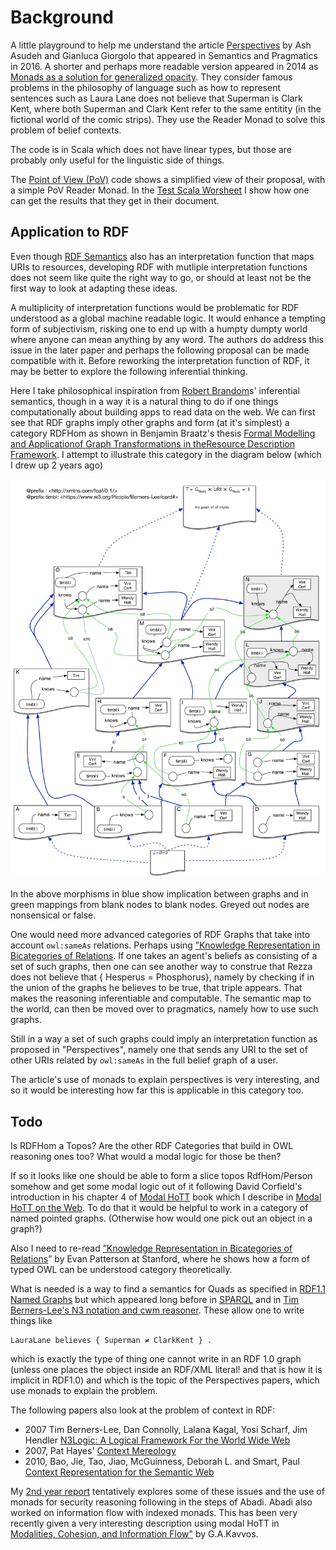 # Background

A little playground to help me understand the article
[Perspectives](https://semprag.org/article/view/sp.9.21) by Ash Asudeh and Gianluca Giorgolo that appeared in Semantics and Pragmatics in 2016. A shorter and perhaps more readable version appeared in 2014 as [Monads as a solution for generalized opacity](https://www.aclweb.org/anthology/W14-1403/).
They consider famous problems in the philosophy of language such as how to represent sentences such as Laura Lane does not believe that Superman is Clark Kent, where both Superman and Clark Kent refer to the same entitity (in the fictional world of the comic strips). They use the Reader Monad to solve this problem of belief contexts.

The code is in Scala which does not have linear types, but those are probably only useful for the linguistic side of things.

The [Point of View (PoV)](src/main/scala/PoV.scala) code shows a simplified view of their proposal, with a simple PoV Reader Monad. In the [Test Scala Worsheet](src/main/scala/Test.sc) I show how one can get the results that they get in their document.

## Application to RDF

Even though [RDF Semantics](https://www.w3.org/TR/rdf11-mt/) also has an interpretation function that maps URIs to resources, developing RDF with mutliple interpretation functions does not seem like quite the right way to go, or should at least not be the first way to look at adapting these ideas.

A multiplicity of interpretation functions would be problematic for RDF understood as a global machine readable logic. It would enhance a tempting form of subjectivism, risking one to end up with a humpty dumpty world where anyone can mean anything by any word. The authors do address this issue in the later paper and perhaps the following proposal can be made compatible with it.  Before reworking the interpretation function of RDF, it may be better to explore the following inferential thinking.
 
Here I take philosophical inspiration from [Robert Brandom](https://www.pitt.edu/~rbrandom/)s' inferential semantics, though in a way it is a natural thing to do if one things computationally about building apps to read data on the web. We can first see that RDF graphs imply other graphs and form (at it's simplest) a category RDFHom as shown in Benjamin Braatz's thesis [Formal Modelling and Applicationof Graph Transformations in theResource Description Framework](https://pdfs.semanticscholar.org/b8c8/5a3e7a04020259ec9a58c7e5563033f52844.pdf). I attempt to illustrate this category in the diagram below (which I drew up 2 years ago)
 
 ![attempt at illustration of the simple RDFHom category](img/RDFHom-TimBl.jpg)
 
 In the above morphisms in blue show implication between graphs and in green mappings from blank nodes to blank nodes. Greyed out nodes are nonsensical or false.
 
 One would need more advanced categories of RDF Graphs that take into account `owl:sameAs` relations. Perhaps using [”Knowledge Representation in Bicategories of Relations](https://arxiv.org/pdf/1706.00526.pdf). If one takes an agent's beliefs as consisting of a set of such graphs, then one can see another way to construe that Rezza does not believe that { Hesperus = Phosphorus}, namely by checking if in the union of the graphs he believes to be true, that triple appears. That makes the reasoning inferentiable and computable. The semantic map to the world, can then be moved over to pragmatics, namely how to use such graphs.
 
 Still in a way a set of such graphs could imply an interpretation function as proposed in "Perspectives", namely one that sends any URI to the set of other URIs related by `owl:sameAs` in the full belief graph of a user.
 
The article's use of monads to explain perspectives is very interesting, and so it would be interesting how far this is applicable in this category too.
 
 ## Todo
 
 Is RDFHom a Topos? Are the other RDF Categories that build in OWL reasoning ones too? What would a modal logic for those be then? 
 
 If so it looks like one should be able to form a slice topos RdfHom/Person somehow and get some modal logic out of it following David Corfield's introduction in his chapter 4 of [Modal HoTT](http://philsci-archive.pitt.edu/15260/) book which I describe in [Modal HoTT on the Web](https://medium.com/@bblfish/modal-hott-on-the-web-2f4f7996b41f). To do that it would be helpful to work in a category of named pointed graphs. (Otherwise how would one pick out an object in a graph?)
 
 Also I need to re-read [”Knowledge Representation
 in Bicategories of Relations](https://arxiv.org/pdf/1706.00526.pdf)” by Evan Patterson at Stanford, where he shows how a form of typed OWL can be understood category theoretically.
 
 What is needed is a way to find a semantics for Quads as specified in [RDF1.1 Named Graphs](https://www.w3.org/TR/rdf11-concepts/#dfn-named-graph) but which appeared long before in [SPARQL](https://www.w3.org/TR/sparql11-overview/) and in [Tim Berners-Lee's N3 notation and cwm reasoner](https://www.w3.org/2000/10/swap/doc/Processing). These allow one to write things like
 
 ```N3
 LauraLane believes { Superman ≠ ClarkKent } .
```                                

which is exactly the type of thing one cannot write in an RDF 1.0 graph (unless one places the object inside an RDF/XML literal! and that is how it is implicit in RDF1.0) and which is the topic of the Perspectives papers, which use monads to explain the problem. 

The following papers also look at the problem of context in RDF:
 * 2007 Tim Berners-Lee, Dan Connolly, Lalana Kagal, Yosi Scharf, Jim Hendler [N3Logic: A Logical Framework For the World Wide Web](https://arxiv.org/abs/0711.1533)
 * 2007, Pat Hayes' [Context Mereology](https://www.semanticscholar.org/paper/Context-Mereology-Hayes/937432fa25fb963f50006ea296a8a6e3c628d132)
 * 2010, Bao, Jie, Tao, Jiao, McGuinness, Deborah L. and Smart, Paul [Context Representation for the Semantic Web](https://eprints.soton.ac.uk/270829/) 
 
 My [2nd year report](http://co-operating.systems/2019/04/01/PhD_second_year_report.pdf) tentatively explores some of these issues and the use of monads for security reasoning following in the steps of Abadi. Abadi also worked on information flow with indexed monads. This has been very recently given a very interesting description using modal HoTT in [Modalities, Cohesion, and Information Flow"](arxiv.org/abs/1809.07897) by G.A.Kavvos. 
                               
 
 
 
